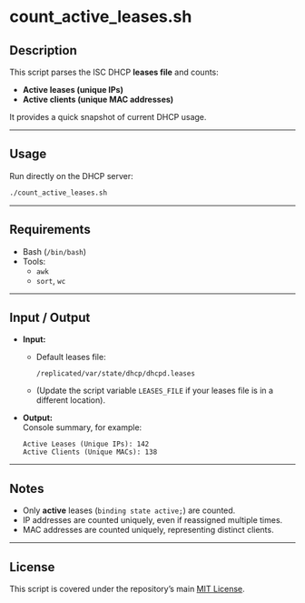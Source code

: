 # count_active_leases.sh

## Description
This script parses the ISC DHCP **leases file** and counts:
- **Active leases (unique IPs)**  
- **Active clients (unique MAC addresses)**  

It provides a quick snapshot of current DHCP usage.

---

## Usage
Run directly on the DHCP server:

```bash
./count_active_leases.sh
```

---

## Requirements
- Bash (`/bin/bash`)  
- Tools:  
  - `awk`  
  - `sort`, `wc`  

---

## Input / Output
- **Input:**  
  - Default leases file:  
    ```
    /replicated/var/state/dhcp/dhcpd.leases
    ```
  - (Update the script variable `LEASES_FILE` if your leases file is in a different location).  

- **Output:**  
  Console summary, for example:
  ```
  Active Leases (Unique IPs): 142
  Active Clients (Unique MACs): 138
  ```

---

## Notes
- Only **active** leases (`binding state active;`) are counted.  
- IP addresses are counted uniquely, even if reassigned multiple times.  
- MAC addresses are counted uniquely, representing distinct clients.  

---

## License
This script is covered under the repository’s main [MIT License](../LICENSE).  
